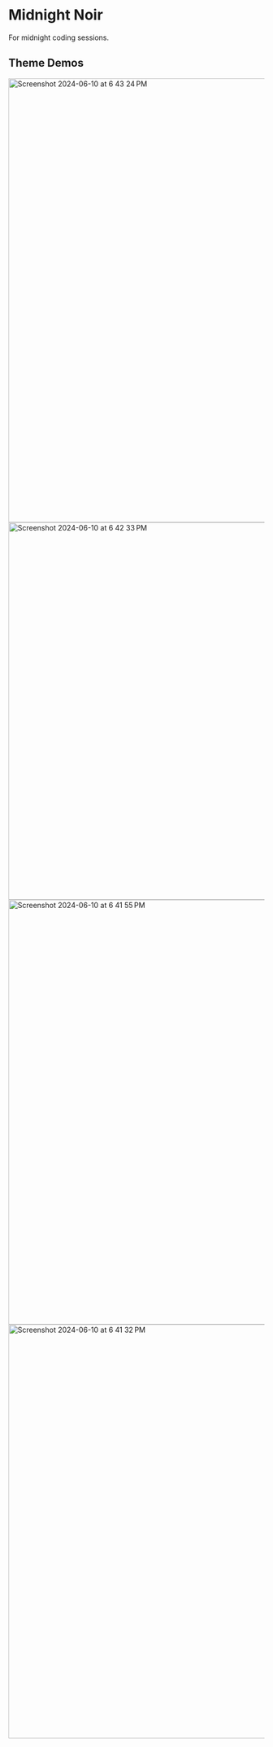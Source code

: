 # Midnight Noir

For midnight coding sessions.

## Theme Demos

<img width="873" alt="Screenshot 2024-06-10 at 6 43 24 PM" src="https://github.com/jaxernst/jaxer-midnight-noir-vs-code-theme/assets/51183683/6e634967-904f-4c11-a4e3-eded15713ca2">
<img width="742" alt="Screenshot 2024-06-10 at 6 42 33 PM" src="https://github.com/jaxernst/jaxer-midnight-noir-vs-code-theme/assets/51183683/265a1a62-a4ac-4702-ac8f-57034f2e7bdf">
<img width="835" alt="Screenshot 2024-06-10 at 6 41 55 PM" src="https://github.com/jaxernst/jaxer-midnight-noir-vs-code-theme/assets/51183683/3b418f5b-7e1d-404b-ad0e-002ee99d1977">
<img width="814" alt="Screenshot 2024-06-10 at 6 41 32 PM" src="https://github.com/jaxernst/jaxer-midnight-noir-vs-code-theme/assets/51183683/6fd3c0c5-e9d7-43ca-9405-bb3fc625c02a">
